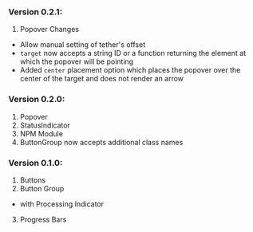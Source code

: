 ### Version 0.2.1:
1. Popover Changes
* Allow manual setting of tether's offset
* `target` now accepts a string ID or a function returning the element at which the popover will be pointing
* Added `center` placement option which places the popover over the center of the target and does not render an arrow

### Version 0.2.0:
1. Popover
2. StatusIndicator
3. NPM Module
4. ButtonGroup now accepts additional class names

### Version 0.1.0:
1. Buttons
2. Button Group
 - with Processing Indicator
3. Progress Bars
